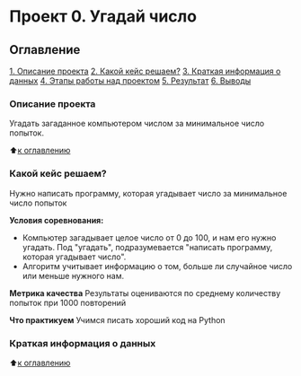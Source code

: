 # Проект 0. Угадай число

## Оглавление
[1. Описание проекта](https://github.com/KislyukAnna/My_sf_data_science/blob/main/README.md#Описание-проетка)
[2. Какой кейс решаем?](https://github.com/KislyukAnna/My_sf_data_science/blob/main/README.md#Какой-кейс-решаем)
[3. Краткая информация о данных](https://github.com/KislyukAnna/My_sf_data_science/blob/main/README.md#Краткая-информация-о-данных)
[4. Этапы работы над проектом](https://github.com/KislyukAnna/My_sf_data_science/blob/main/README.md#Этапы-работы-над-проетом)
[5. Результат](https://github.com/KislyukAnna/My_sf_data_science/blob/main/README.md#Результат)
[6. Выводы](https://github.com/KislyukAnna/My_sf_data_science/blob/main/README.md#Выводы)

### Описание проекта
Угадать загаданное компьютером числом за минимальное число попыток.

:arrow_up:[к оглавлению](https://github.com/KislyukAnna/My_sf_data_science/blob/main/README.md#Оглавление)


### Какой кейс решаем?
Нужно написать программу, которая угадывает число за минимальное число попыток

**Условия соревнования:**
- Компьютер загадывает целое число от 0 до 100, и нам его нужно угадать. Под "угадать", подразумевается "написать программу, которая угадывает число".
- Алгоритм учитывает информацию о том, больше ли случайное число или меньше нужного нам.

**Метрика качества**
Результаты оцениваются по среднему количеству попыток при 1000 повторений

**Что практикуем**
Учимся писать хороший код на Python

### Краткая информация о данных



:arrow_up:[к оглавлению](https://github.com/KislyukAnna/sf_data_science/tree/main/project_0/README.md#Оглавление)